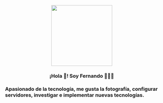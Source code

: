 # 
<p align="center" width="300">
   <img align="center" width="200" src="https://avatars.githubusercontent.com/u/147223254?v=4" />
   <h3 align="center">¡Hola 👋! Soy Fernando 👨🏻‍💻</h3>
</p>


### Apasionado de la tecnología, me gusta la fotografía, configurar servidores, investigar e implementar nuevas tecnologías. 

<!--
**fish-puce/fish-puce** is a ✨ _special_ ✨ repository because its `README.md` (this file) appears on your GitHub profile.

Here are some ideas to get you started:

- 🔭 I’m currently working on ...
- 🌱 I’m currently learning ...
- 👯 I’m looking to collaborate on ...
- 🤔 I’m looking for help with ...
- 💬 Ask me about ...
- 📫 How to reach me: ...
- 😄 Pronouns: ...
- ⚡ Fun fact: ...
-->
